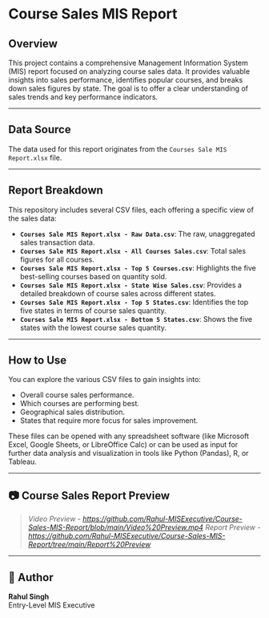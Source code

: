 # Course Sales MIS Report

## Overview

This project contains a comprehensive Management Information System (MIS) report focused on analyzing course sales data. It provides valuable insights into sales performance, identifies popular courses, and breaks down sales figures by state. The goal is to offer a clear understanding of sales trends and key performance indicators.

---

## Data Source

The data used for this report originates from the `Courses Sale MIS Report.xlsx` file.

---

## Report Breakdown

This repository includes several CSV files, each offering a specific view of the sales data:

* **`Courses Sale MIS Report.xlsx - Raw Data.csv`**: The raw, unaggregated sales transaction data.
* **`Courses Sale MIS Report.xlsx - All Courses Sales.csv`**: Total sales figures for all courses.
* **`Courses Sale MIS Report.xlsx - Top 5 Courses.csv`**: Highlights the five best-selling courses based on quantity sold.
* **`Courses Sale MIS Report.xlsx - State Wise Sales.csv`**: Provides a detailed breakdown of course sales across different states.
* **`Courses Sale MIS Report.xlsx - Top 5 States.csv`**: Identifies the top five states in terms of course sales quantity.
* **`Courses Sale MIS Report.xlsx - Bottom 5 States.csv`**: Shows the five states with the lowest course sales quantity.

---

## How to Use

You can explore the various CSV files to gain insights into:

* Overall course sales performance.
* Which courses are performing best.
* Geographical sales distribution.
* States that require more focus for sales improvement.

These files can be opened with any spreadsheet software (like Microsoft Excel, Google Sheets, or LibreOffice Calc) or can be used as input for further data analysis and visualization in tools like Python (Pandas), R, or Tableau.

---

## 📷  Course Sales Report Preview

> *Video Preview - https://github.com/Rahul-MISExecutive/Course-Sales-MIS-Report/blob/main/Video%20Preview.mp4*
> *Report Preview - https://github.com/Rahul-MISExecutive/Course-Sales-MIS-Report/tree/main/Report%20Preview*

---

## 🔗 Author

**Rahul Singh**  
Entry-Level MIS Executive
